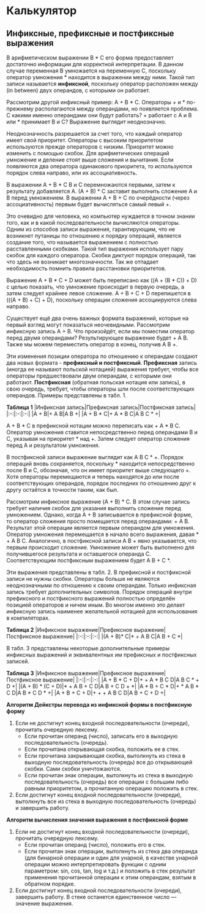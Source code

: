 # Калькулятор

## Инфиксные, префиксные и постфиксные выражения

В арифметическом выражении B * C его форма предоставляет достаточно информации для
корректной интерпретации. В данном случае переменная B умножается на переменную C,
поскольку оператор умножения * находится в выражении между ними. Такой тип записи
называется **инфиксной**, поскольку оператор расположен между (in between) двух
операндов, с которыми он работает.

Рассмотрим другой инфиксный пример: A + B * C. Операторы + и * по-прежнему
располагаются между операндами, но появляется проблема. С какими именно операндами
они будут работать? + работает с A и B или * принимает B и C? Выражение выглядит
неоднозначно.

Неоднозначность разрешается за счет того, что каждый оператор имеет свой приоритет.
Операторы с высоким приоритетом используются прежде операторов с низким. Приоритет
можно изменить с помощью скобок. Для арифметических операций умножение и деление
стоят выше сложения и вычитания. Если появляются два оператора одинакового
приоритета, то используются порядок слева направо, или их ассоциативность.

В выражении A + B * C B и C перемножаются первыми, затем к результату добавляется
A. (A + B) * C заставит выполнить сложение A и B перед умножением. В выражении A +
B + C по очерёдности (через ассоциативность) первым будет вычисляться самый левый +.

Это очевидно для человека, но  компьютер нуждается в точном знании того, как и в
какой последовательности вычисляются операторы. Одним из способов записи выражения,
гарантирующим, что не возникнет путаницы по отношению к порядку операций, является
создание того, что называется выражением с полностью расставленными скобками. Такой
тип выражения использует пару скобок для каждого оператора. Скобки диктуют порядок
операций, так что здесь не возникает многозначности. Так же отпадает необходимость
помнить правила расстановки приоритетов.

Выражение A + B * C + D может быть переписано как ((A + (B * C)) + D) с целью
показать, что умножение происходит в первую очередь, а затем следует крайнее левое
сложение. A + B + C + D перепишется в (((A + B) + C) + D), поскольку операции
сложения ассоциируются слева направо.

Существует ещё два очень важных формата выражений, которые на первый взгляд могут
показаться неочевидными. Рассмотрим инфиксную запись A + B. Что произойдёт, если мы 
поместим оператор перед двумя операндами? Результирующее выражение будет + A B.
Также мы можем переместить оператор в конец, получив A B +.

Эти изменения позиции оператора по отношению к операндам создают два новых формата
\- **префиксный и постфиксный**. **Префиксная** запись (иногда ее называют польской
нотацией) выражения требует, чтобы все операторы предшествовали двум операндам, с
которыми они работают. **Постфиксная** (обратная польская нотация или запись), в свою очередь, требует, чтобы операторы шли после соответствующих операндов. Примеры представлены в табл. 1.

**Таблица 1**
|Инфиксная запись|Префиксная запись|Постфиксная запись|
|:-:|:-:|:-:|
|A + B|+ A B|A B +|
|A + B \* C|+ A \* B C|A B C \* +|

A + B * C в префиксной нотации можно переписать как + A * B C. Оператор умножения
ставится непосредственно перед операндами B и C, указывая на приоритет * над +.
Затем следует оператор сложения перед A и результатом умножения.

В постфиксной записи выражение выглядит как A B C * +. Порядок операций вновь
сохраняется, поскольку * находится непосредственно после B и C, обозначая, что он
имеет приоритет выше следующего +. Хотя операторы перемещаются и теперь находятся
до или после соответствующих операндов, порядок последних по отношению друг к другу
остаётся в точности таким, как был.

Рассмотрим инфиксное выражение (A + B) * C. В этом случае запись требует наличия
скобок для указания выполнить сложение перед умножением. Однако, когда A + B
записывается в префиксной форме, то оператор сложения просто помещается перед
операндами: + A B. Результат этой операции является первым операндом для умножения.
Оператор умножения перемещается в начало всего выражения, давая * + A B C.
Аналогично, в постфиксной записи A B + явно указывается, что первым происходит
сложение. Умножение может быть выполнено для получившегося результата и оставшегося
операнда C. Соответствующим постфиксным выражением будет A B + C *.

Эти выражения представлены в табл. 2. В префиксной и постфиксной записи не нужны
скобки. Операторы больше не являются неоднозначными по отношению к своим операндам.
Только инфиксная запись требует дополнительных символов. Порядок операций внутри
префиксного и постфиксного выражений полностью определён позицией операторов и
ничем иным. Во многом именно это делает инфиксную запись наименее желательной
нотацией для использования в компиляторах.

**Таблица 2**
|Инфиксное выражение|Префиксное выражение|Постфиксное выражение|
|:-:|:-:|:-:|
|(A + B)\* C|\* + A B C|A B + C \*|

В табл. 3 представлены некоторые дополнительные примеры инфиксных выражений и
эквивалентных им префиксных и постфиксных записей. 

**Таблица 3**
|Инфиксное выражение|Префиксное выражение|Постфиксное выражение|
|:-:|:-:|:-:|
|A + B \* C + D|+ + A \* B C D|A B C \* + D +|
|(A + B) \* (C + D)|\* + A B + C D|A B + C D + \*|
|A \* B + C \* D|+ \* A B \* C D|A B \* C D \* +|
|A + B + C + D|+ + + A B C D|A B + C + D +|

**Алгоритм Дейкстры перевода из инфиксной формы в постфиксную форму**
1. Если не достигнут конец входной последовательности (очереди), прочитать очередную
лексему. 
    * Если прочитан операнд (число), записать его в выходную последовательность (очередь). 
    * Если прочитана открывающая скобка, положить ее в стек. 
    * Если прочитана закрывающая скобка, вытолкнуть из стека в выходную последовательность (очередь) все до открывающей скобки. Сами скобки уничтожаются. 
    * Если прочитан знак операции, вытолкнуть из стека в выходную последовательность (очередь) все операции с большим либо равным приоритетом, а прочитанную операцию положить в стек. 
2. Если достигнут конец входной последовательности (очереди), вытолкнуть все из стека в выходную последовательность (очередь) и завершить работу.

**Алгоритм вычисления значения выражения в постфиксной форме**
1. Если не достигнут конец входной последовательности (очереди), прочитать очередную лексему. 
    * Если прочитан операнд (число), положить его в стек. 
    * Если прочитан знак операции, вытолкнуть из стека два операнда (для бинарной операции и один для унарной, в качестве унарной операции можно интерпретировать функции с одним параметром: sin, cos, tan, log и т.д.) и положить в стек результат применения прочитанной операции к этим операндам, взятым в обратном порядке. 
2. Если достигнут конец входной последовательности (очереди), завершить работу. В стеке останется единственное число — значение выражения.
